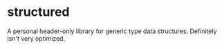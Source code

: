 # structured
A personal header-only library for generic type data structures. Definitely isn't very optimized.
